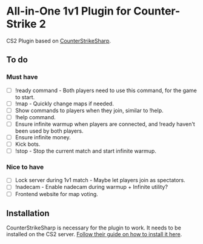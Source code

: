 # All-in-One 1v1 Plugin for Counter-Strike 2

CS2 Plugin based on [CounterStrikeSharp](https://docs.cssharp.dev/).

## To do

### Must have

- [ ] !ready command - Both players need to use this command, for the game to start.
- [ ] !map - Quickly change maps if needed.
- [ ] Show commands to players when they join, similar to !help.
- [ ] !help command.
- [ ] Ensure infinite warmup when players are connected, and !ready haven't been used by both players.
- [ ] Ensure infinite money.
- [ ] Kick bots.
- [ ] !stop - Stop the current match and start infinite warmup.

### Nice to have

- [ ] Lock server during 1v1 match - Maybe let players join as spectators.
- [ ] !nadecam - Enable nadecam during warmup + Infinite utility?
- [ ] Frontend website for map voting.

## Installation

CounterStrikeSharp is necessary for the plugin to work. It needs to be installed on the CS2 server. [Follow their guide on how to install it here](https://docs.cssharp.dev/docs/guides/getting-started.html).
